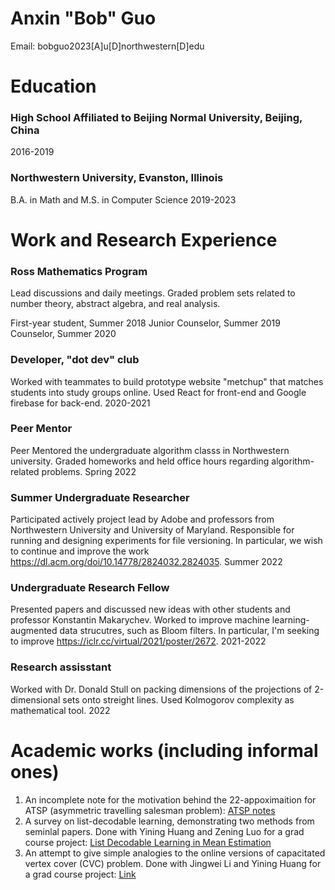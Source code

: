 # Anxin "Bob" Guo
Email: bobguo2023[A]u[D]northwestern[D]edu

# Education
### High School Affiliated to Beijing Normal University, Beijing, China
2016-2019

### Northwestern University, Evanston, Illinois
B.A. in Math and M.S. in Computer Science
2019-2023

# Work and Research Experience
### Ross Mathematics Program
Lead discussions and daily meetings. Graded problem sets related to number theory, abstract algebra, and real analysis. 

First-year student, Summer 2018
Junior Counselor, Summer 2019
Counselor, Summer 2020

### Developer, "dot dev" club
Worked with teammates to build prototype website "metchup" that matches students into study groups online. Used React for front-end and Google firebase for back-end. 
2020-2021

### Peer Mentor
Peer Mentored the undergraduate algorithm classs in Northwestern university. Graded homeworks and held office hours regarding algorithm-related problems. 
Spring 2022

### Summer Undergraduate Researcher
Participated actively project lead by Adobe and professors from Northwestern University and University of Maryland. Responsible for running and designing experiments for file versioning. In particular, we wish to continue and improve the work https://dl.acm.org/doi/10.14778/2824032.2824035. 
Summer 2022

### Undergraduate Research Fellow
Presented papers and discussed new ideas with other students and professor Konstantin Makarychev. Worked to improve machine learning-augmented data strucutres, such as Bloom filters. In particular, I'm seeking to improve https://iclr.cc/virtual/2021/poster/2672. 
2021-2022

### Research assisstant
Worked with Dr. Donald Stull on packing dimensions of the projections of 2-dimensional sets onto streight lines. Used Kolmogorov complexity as mathematical tool. 
2022

# Academic works (including informal ones)
1. An incomplete note for the motivation behind the 22-appoximaition for ATSP (asymmetric travelling salesman problem): [ATSP notes](https://drive.google.com/file/d/1FlF5x-ewael9xvGGb1TfJctMKPFgQ6DK/view?usp=sharing)
2. A survey on list-decodable learning, demonstrating two methods from seminlal papers. Done with Yining Huang and Zening Luo for a grad course project: [List Decodable Learning in Mean Estimation](https://drive.google.com/file/d/1g1oU-oEyxzjzNj-Hy7ksW44sei_ya1mW/view?usp=sharing)
3. An attempt to give simple analogies to the online versions of capacitated vertex cover (CVC) problem. Done with Jingwei Li and Yining Huang for a grad course project: [Link](https://drive.google.com/file/d/1L43ebnZzG2FF2dorPM5iELuTDeMR9zQB/view?usp=sharing)
